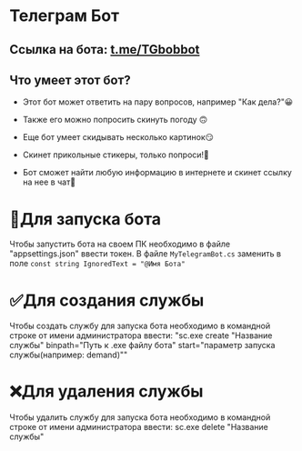 # Телеграм Бот
## Ссылка на бота: [t.me/TGbobbot](https://t.me/TGbobbot)

## Что умеет этот бот?
* Этот бот может ответить на пару вопросов, например "Как дела?"😀

* Также его можно попросить скинуть погоду 🙃

* Еще бот умеет скидывать несколько картинок😏

* Скинет прикольные стикеры, только попроси!🤗

* Бот сможет найти любую информацию в интернете и скинет ссылку на нее в чат🤖

# 🔨Для запуска бота
 Чтобы запустить бота на своем ПК необходимо в файле "appsettings.json" ввести токен. В файле `MyTelegramBot.cs` заменить в поле `const string IgnoredText = "@Имя Бота"`

# ✅Для создания службы
 Чтобы создать службу для запуска бота необходимо в командной строке от имени администратора ввести: "sc.exe create "Название службы" binpath="Путь к .exe файлу бота" start="параметр запуска службы(например: demand)""

# ❌Для удаления службы
 Чтобы удалить службу для запуска бота необходимо в командной строке от имени администратора ввести: sc.exe delete "Название службы"